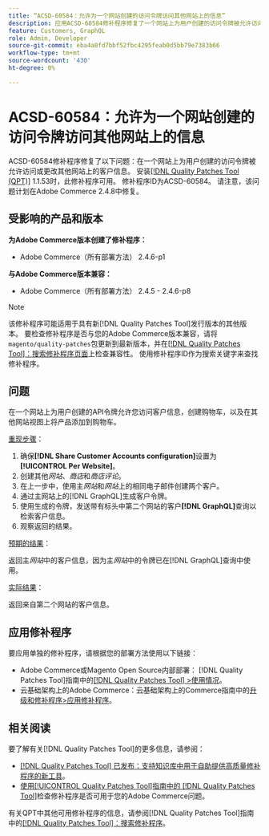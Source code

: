 ```yaml
---
title: “ACSD-60584：允许为一个网站创建的访问令牌访问其他网站上的信息”
description: 应用ACSD-60584修补程序修复了一个网站上为用户创建的访问令牌被允许访问或更改其他网站上的客户信息的问题。
feature: Customers, GraphQL
role: Admin, Developer
source-git-commit: eba4a8fd7bbf52fbc4295feab0d5bb79e7383b66
workflow-type: tm+mt
source-wordcount: '430'
ht-degree: 0%

---
```


# ACSD-60584：允许为一个网站创建的访问令牌访问其他网站上的信息

ACSD-60584修补程序修复了以下问题：在一个网站上为用户创建的访问令牌被允许访问或更改其他网站上的客户信息。 安装[[!DNL Quality Patches Tool (QPT)]](https://experienceleague.adobe.com/docs/commerce-operations/tools/quality-patches-tool/usage.html) 1.1.53时，此修补程序可用。 修补程序ID为ACSD-60584。 请注意，该问题计划在Adobe Commerce 2.4.8中修复。

## 受影响的产品和版本

**为Adobe Commerce版本创建了修补程序：**

* Adobe Commerce（所有部署方法） 2.4.6-p1

**与Adobe Commerce版本兼容：**

* Adobe Commerce（所有部署方法） 2.4.5 - 2.4.6-p8

>[!NOTE]
>
>该修补程序可能适用于具有新[!DNL Quality Patches Tool]发行版本的其他版本。 要检查修补程序是否与您的Adobe Commerce版本兼容，请将`magento/quality-patches`包更新到最新版本，并在[[!DNL Quality Patches Tool]：搜索修补程序页面](https://experienceleague.adobe.com/tools/commerce-quality-patches/index.html)上检查兼容性。 使用修补程序ID作为搜索关键字来查找修补程序。

## 问题

在一个网站上为用户创建的API令牌允许您访问客户信息，创建购物车，以及在其他网站视图上将产品添加到购物车。

<u>重现步骤</u>：

1. 确保&#x200B;**[!DNL Share Customer Accounts configuration]**&#x200B;设置为&#x200B;**[!UICONTROL Per Website]**。
1. 创建其他&#x200B;*网站*、*商店*&#x200B;和&#x200B;*商店评论*。
1. 在上一步中，使用主&#x200B;*网站*&#x200B;和&#x200B;*网站*&#x200B;上的相同电子邮件创建两个客户。
1. 通过主网站上的[!DNL GraphQL]生成客户令牌。
1. 使用生成的令牌，发送带有标头中第二个网站的客户&#x200B;**[!DNL GraphQL]**&#x200B;查询以检索客户信息。
1. 观察返回的结果。

<u>预期的结果</u>：

返回主&#x200B;*网站*&#x200B;中的客户信息，因为主&#x200B;*网站*&#x200B;中的令牌已在[!DNL GraphQL]查询中使用。

<u>实际结果</u>：

返回来自第二个网站的客户信息。

## 应用修补程序

要应用单独的修补程序，请根据您的部署方法使用以下链接：

* Adobe Commerce或Magento Open Source内部部署： [!DNL Quality Patches Tool]指南中的[[!DNL Quality Patches Tool] >使用情况](/help/tools/quality-patches-tool/usage.md)。
* 云基础架构上的Adobe Commerce：云基础架构上的Commerce指南中的[升级和修补程序>应用修补程序](https://experienceleague.adobe.com/docs/commerce-cloud-service/user-guide/develop/upgrade/apply-patches.html)。

## 相关阅读

要了解有关[!DNL Quality Patches Tool]的更多信息，请参阅：

* [[!DNL Quality Patches Tool] 已发布：支持知识库中用于自助提供高质量修补程序的新工具](https://experienceleague.adobe.com/en/docs/commerce-knowledge-base/kb/announcements/commerce-announcements/magento-quality-patches-released-new-tool-to-self-serve-quality-patches)。
* [使用[!UICONTROL Quality Patches Tool]指南中的 [!DNL Quality Patches Tool]](/help/tools/quality-patches-tool/patches-available-in-qpt/check-patch-for-magento-issue-with-magento-quality-patches.md)检查修补程序是否可用于您的Adobe Commerce问题。


有关QPT中其他可用修补程序的信息，请参阅[!DNL Quality Patches Tool]指南中的[[!DNL Quality Patches Tool]：搜索修补程序](https://experienceleague.adobe.com/tools/commerce-quality-patches/index.html)。
